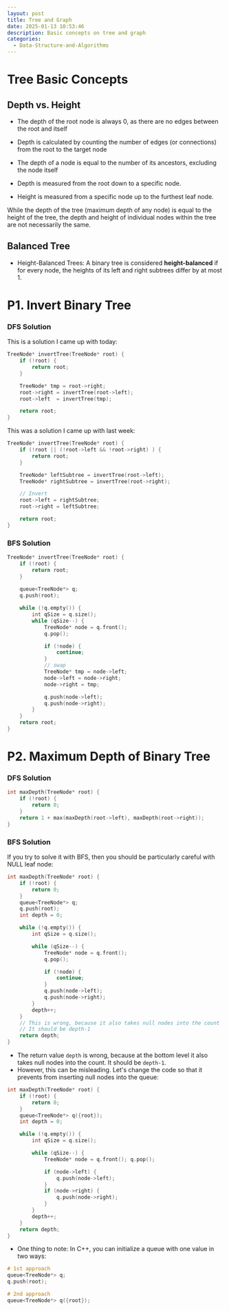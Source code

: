 ```yaml
---
layout: post
title: Tree and Graph
date: 2025-01-13 10:53:46
description: Basic concepts on tree and graph
categories:
  - Data-Structure-and-Algorithms
---
```


# Tree Basic Concepts

## Depth vs. Height
- The depth of the root node is always 0, as there are no edges between the root and itself
- Depth is calculated by counting the number of edges (or connections) from the root to the target node
- The depth of a node is equal to the number of its ancestors, excluding the node itself

- Depth is measured from the root down to a specific node.
- Height is measured from a specific node up to the furthest leaf node.

While the depth of the tree (maximum depth of any node) is equal to the height of the tree, the depth and height of individual nodes within the tree are not necessarily the same.

## Balanced Tree
- Height-Balanced Trees: A binary tree is considered **height-balanced** if for every node, the heights of its left and right subtrees differ by at most 1.

# P1. Invert Binary Tree

### DFS Solution

This is a solution I came up with today:

```c++
TreeNode* invertTree(TreeNode* root) {
	if (!root) {
		return root;
	}

	TreeNode* tmp = root->right;
	root->right = invertTree(root->left);
	root->left  = invertTree(tmp);

	return root;
}
```

This was a solution I came up with last week:

```c++
TreeNode* invertTree(TreeNode* root) {
	if (!root || (!root->left && !root->right) ) {
		return root;
	}

	TreeNode* leftSubtree = invertTree(root->left);
	TreeNode* rightSubtree = invertTree(root->right);

	// Invert
	root->left = rightSubtree;
	root->right = leftSubtree;

	return root;
}
```


### BFS Solution

```c++
TreeNode* invertTree(TreeNode* root) {
	if (!root) {
		return root;
	}
	
	queue<TreeNode*> q;
	q.push(root);

	while (!q.empty()) {
		int qSize = q.size();
		while (qSize--) {
			TreeNode* node = q.front();
			q.pop();

			if (!node) {
				continue;
			}
			// swap
			TreeNode* tmp = node->left;
			node->left = node->right;
			node->right = tmp;

			q.push(node->left);
			q.push(node->right);
		}
	}
	return root;
}
```


# P2. Maximum Depth of Binary Tree

### DFS Solution

```c++
int maxDepth(TreeNode* root) {
	if (!root) {
		return 0;
	}
	return 1 + max(maxDepth(root->left), maxDepth(root->right));
}
```

### BFS Solution

If you try to solve it with BFS, then you should be particularly careful with NULL leaf node:

```c++
int maxDepth(TreeNode* root) {
	if (!root) {
		return 0;
	}
	queue<TreeNode*> q;
	q.push(root);
	int depth = 0;

	while (!q.empty()) {
		int qSize = q.size();

		while (qSize--) {
			TreeNode* node = q.front();
			q.pop();

			if (!node) {
				continue;
			}
			q.push(node->left);
			q.push(node->right);
		}
		depth++;
	}
	// This is wrong, because it also takes null nodes into the count
	// It should be depth-1
	return depth; 
}
```

- The return value `depth` is wrong, because at the bottom level it also takes null nodes into the count. It should be `depth-1`.
- However, this can be misleading. Let's change the code so that it prevents from inserting null nodes into the queue:

```c++
int maxDepth(TreeNode* root) {
	if (!root) {
		return 0;
	}
	queue<TreeNode*> q({root});
	int depth = 0;

	while (!q.empty()) {
		int qSize = q.size();

		while (qSize--) {
			TreeNode* node = q.front(); q.pop();

			if (node->left) {
				q.push(node->left);
			}
			if (node->right) {
				q.push(node->right);
			}
		}
		depth++;
	}
	return depth; 
}
```

- One thing to note: In C++, you can initialize a queue with one value in two ways:

```c++
# 1st approach
queue<TreeNode*> q;
q.push(root);

# 2nd approach
queue<TreeNode*> q({root});
```
